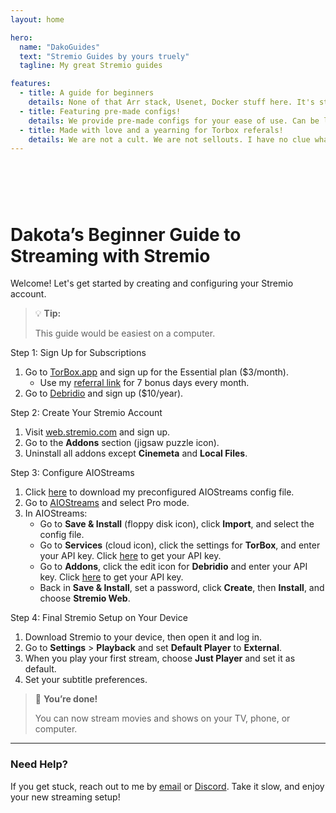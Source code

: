 ```yaml
---
layout: home

hero:
  name: "DakoGuides"
  text: "Stremio Guides by yours truely"
  tagline: My great Stremio guides

features:
  - title: A guide for beginners
    details: None of that Arr stack, Usenet, Docker stuff here. It's straight and to the point. be up and runing in 10 minutes or money back (this is free...)
  - title: Featuring pre-made configs!
    details: We provide pre-made configs for your ease of use. Can be later customised in the AIOStream dashboard.
  - title: Made with love and a yearning for Torbox referals!
    details: We are not a cult. We are not sellouts. I have no clue what you mean. Hey, do you like cats btw?
---
```

# ‎ 

# Dakota’s Beginner Guide to Streaming with Stremio

Welcome! Let's get started by creating and configuring your Stremio account.

> 💡 **Tip:**
>
> This guide would be easiest on a computer.

Step 1: Sign Up for Subscriptions
1. Go to [TorBox.app](https://torbox.app) and sign up for the Essential plan ($3/month).
   - Use my [referral link](https://torbox.app/subscription?referral=7a2aa2e2-337b-4302-ab41-7ecf1caf0cf1) for 7 bonus days every month.
2. Go to [Debridio](https://debridio.com/) and sign up ($10/year).

Step 2: Create Your Stremio Account
1. Visit [web.stremio.com](https://web.stremio.com/) and sign up.
2. Go to the **Addons** section (jigsaw puzzle icon).
3. Uninstall all addons except **Cinemeta** and **Local Files**.

Step 3: Configure AIOStreams
1. Click [here](https://drive.proton.me/urls/VP9JDB688G#rp9S59dNM0bj) to download my preconfigured AIOStreams config file.
2. Go to [AIOStreams](https://aio.atbphosting.com/stremio/configure) and select Pro mode.
3. In AIOStreams:
    - Go to **Save & Install** (floppy disk icon), click **Import**, and select the config file.
    - Go to **Services** (cloud icon), click the settings for **TorBox**, and enter your API key. Click [here](https://torbox.app/settings?section=account) to get your API key.
    - Go to **Addons**, click the edit icon for **Debridio** and enter your API key. Click [here](https://debridio.com/account) to get your API key.
    - Back in **Save & Install**, set a password, click **Create**, then **Install**, and choose **Stremio Web**.

Step 4: Final Stremio Setup on Your Device
1. Download Stremio to your device, then open it and log in.
2. Go to **Settings** > **Playback** and set **Default Player** to **External**.
3. When you play your first stream, choose **Just Player** and set it as default.
4. Set your subtitle preferences.

> 🎉 **You’re done!**
>
> You can now stream movies and shows on your TV, phone, or computer.

---

### Need Help?

If you get stuck, reach out to me by [email](mailto:projectivy@ducky.mozmail.com?subject=Projectivy%20Launcher%20Settings&body=Hello!%20I'd%20like%20your%20Projectivy%20launcher%20settings%20file%20please.) or [Discord](https://discord.com/users/1319866328848400415).
Take it slow, and enjoy your new streaming setup!